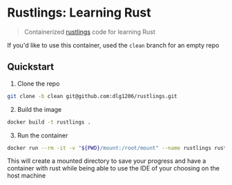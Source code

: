 # Rustlings: Learning Rust
> Containerized [rustlings](https://rustlings.cool/) code for learning Rust

If you'd like to use this container, used the `clean` branch for an empty repo

## Quickstart
1. Clone the repo
```bash
git clone -b clean git@github.com:dlg1206/rustlings.git
```

2. Build the image
```bash
docker build -t rustlings .
```

3. Run the container
```bash
docker run --rm -it -v "${PWD}/mount:/root/mount" --name rustlings rustlings
```
This will create a mounted directory to save your progress and have a container with rust while being able to use the
IDE of your choosing on the host machine